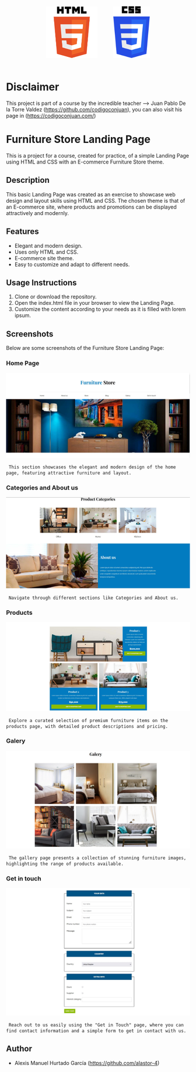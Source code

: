 
<div align="center">
  <img src="tools/HTML5.png" alt="HTML5" width="140" style="margin: 20px;">
  <img src="tools/CSS3.png" alt="CSS3" width="100" style="margin: 20px;">
</div>

# Disclaimer
This project is part of a course by the incredible teacher --> Juan Pablo De la Torre Valdez (<https://github.com/codigoconjuan>), you can also visit his page in (<https://codigoconjuan.com/>)

# Furniture Store Landing Page

This is a project for a course, created for practice, of a simple Landing Page using HTML and CSS with an E-commerce Furniture Store theme.

## Description

This basic Landing Page was created as an exercise to showcase web design and layout skills using HTML and CSS. The chosen theme is that of an E-commerce site, where products and promotions can be displayed attractively and modernly.

## Features

- Elegant and modern design.
- Uses only HTML and CSS.
- E-commerce site theme.
- Easy to customize and adapt to different needs.

## Usage Instructions

1. Clone or download the repository.
2. Open the index.html file in your browser to view the Landing Page.
3. Customize the content according to your needs as it is filled with lorem ipsum.

## Screenshots

Below are some screenshots of the Furniture Store Landing Page:

### Home Page

![Furniture Store](screenshots/FurnitureStore.jpg)

     This section showcases the elegant and modern design of the home page, featuring attractive furniture and layout.

### Categories and About us

![Sections](screenshots/Sections.jpg)

     Navigate through different sections like Categories and About us.

### Products

![Products](screenshots/Products.jpg)

     Explore a curated selection of premium furniture items on the products page, with detailed product descriptions and pricing.

### Galery

![Galery](screenshots/Galery.jpg)

     The gallery page presents a collection of stunning furniture images, highlighting the range of products available.

### Get in touch

![Get in touch](screenshots/Get_in_touch.jpg)

     Reach out to us easily using the "Get in Touch" page, where you can find contact information and a simple form to get in contact with us.

## Author

- Alexis Manuel Hurtado García (<https://github.com/alastor-4>)
